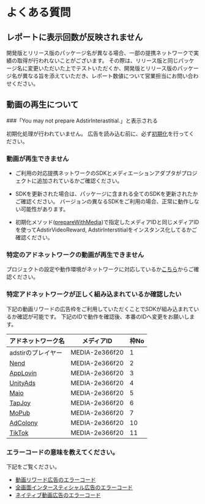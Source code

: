 # よくある質問

## レポートに表示回数が反映されません

開発版とリリース版のパッケージ名が異なる場合、一部の提携ネットワークで実績の取得が行われないことがございます。
その際は、リリース版と同じパッケージ名に変更いただいた上でテストいただくか、開発版とリリース版のパッケージ名が異なる旨を添えていただき、レポート数値について営業担当にお問い合わせください。

## 動画の再生について

###「You may not prepare AdstirInterastitial.」と表示される

初期化処理が行われていません。
広告を読み込む前に、必ず[初期化](../api/AdstirVideoAds-Class-Reference/#preparewithmediaspots)を行ってください。

### 動画が再生できません

* ご利用の対応提携ネットワークのSDKとメディエーションアダプタがプロジェクトに追加されているかご確認ください。

* SDKを更新された場合は、パッケージに含まれる全てのSDKを更新されたかご確認ください。 バージョンの異なるSDKをご利用の場合、正常に動作しない可能性があります。

* 初期化メソッド([prepareWithMedia](../api/AdstirVideoAds-Class-Reference#preparewithmediaspots))で指定したメディアIDと同じメディアIDを使ってAdstirVideoReward, AdstirInterstitialをインスタンス化してるかご確認ください。

### 特定のアドネットワークの動画が再生できません

プロジェクトの設定や動作環境がネットワークに対応しているか[こちら](../network#提携対応アドネットワーク)からご確認ください。

### 特定アドネットワークが正しく組み込まれているか確認したい

下記の動画リワードの広告枠をご利用していただくことでSDKが組み込まれているか確認が可能です。
下記のIDで動作を確認後、本番のIDへ変更をお願いします。

アドネットワーク名|メディアID|枠No
---|---|---
adstirのプレイヤー                |MEDIA-2e366f20|1
[Nend](../network/nend.md)         |MEDIA-2e366f20|2
[AppLovin](../network/applovin.md) |MEDIA-2e366f20|3
[UnityAds](../network/unityads.md) |MEDIA-2e366f20|4
[Maio](../network/maio.md)         |MEDIA-2e366f20|5
[TapJoy](../network/tapjoy.md)     |MEDIA-2e366f20|6
[MoPub](../network/mopub.md)       |MEDIA-2e366f20|7
[AdColony](../network/adcolony.md) |MEDIA-2e366f20|10
[TikTok](../network/tiktok.md)     |MEDIA-2e366f20|11

### エラーコードの意味を教えてください。

下記をご覧ください。

* [動画リワード広告のエラーコード](../api/video/AdstirVideoRewardDelegate-Protocol-Reference.md#error-code)
* [全画面インタースティシャル広告のエラーコード](../api/interstitial/AdstirInterstitialDelegate-Protocol-Reference.md#adstirinterstitialerror)
* [ネイティブ動画広告のエラーコード](../api/native/video/AdstirNativeVideoViewDelegate-Protocol-Reference.md#adstirnativevideoerror)
